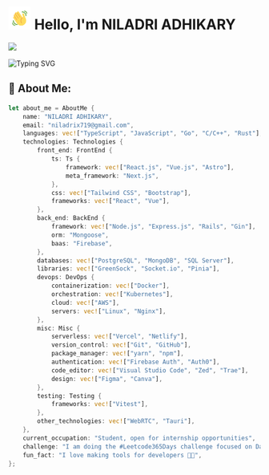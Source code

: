 # <img src="images/wave.gif" alt="Hi" height="45" width="45"/> Hello, I'm NILADRI ADHIKARY

[![](https://img.shields.io/twitter/follow/niladrix719?logo=twitter&style=for-the-badge&color=3382ed&labelColor=0f172a)](https://twitter.com/niladrix719)

![Typing SVG](https://readme-typing-svg.herokuapp.com?font=Fira+Code&pause=1000&random=false&width=435&lines=Software+Developer;Open-Source+Contributor;B.Tech+Computer+Science+Student;2%2B+Years+of+Coding+Experience)

## 💫 About Me:

```rust
let about_me = AboutMe {
    name: "NILADRI ADHIKARY",
    email: "niladrix719@gmail.com",
    languages: vec!["TypeScript", "JavaScript", "Go", "C/C++", "Rust"],
    technologies: Technologies {
        front_end: FrontEnd {
            ts: Ts {
                framework: vec!["React.js", "Vue.js", "Astro"],
                meta_framework: "Next.js",
            },
            css: vec!["Tailwind CSS", "Bootstrap"],
            frameworks: vec!["React", "Vue"],
        },
        back_end: BackEnd {
            framework: vec!["Node.js", "Express.js", "Rails", "Gin"],
            orm: "Mongoose",
            baas: "Firebase",
        },
        databases: vec!["PostgreSQL", "MongoDB", "SQL Server"],
        libraries: vec!["GreenSock", "Socket.io", "Pinia"],
        devops: DevOps {
            containerization: vec!["Docker"],
            orchestration: vec!["Kubernetes"],
            cloud: vec!["AWS"],
            servers: vec!["Linux", "Nginx"],
        },
        misc: Misc {
            serverless: vec!["Vercel", "Netlify"],
            version_control: vec!["Git", "GitHub"],
            package_manager: vec!["yarn", "npm"],
            authentication: vec!["Firebase Auth", "Auth0"],
            code_editor: vec!["Visual Studio Code", "Zed", "Trae"],
            design: vec!["Figma", "Canva"],
        },
        testing: Testing {
            frameworks: vec!["Vitest"],
        },
        other_technologies: vec!["WebRTC", "Tauri"],
    },
    current_occupation: "Student, open for internship opportunities",
    challenge: "I am doing the #Leetcode365Days challenge focused on Data Structures and Algorithms",
    fun_fact: "I love making tools for developers 🤖🔧",
};
```
